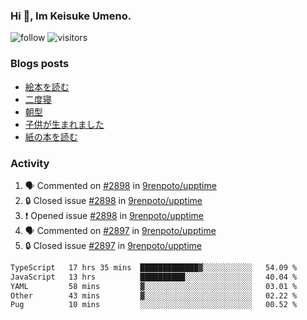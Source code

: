 ### Hi 👋, Im Keisuke Umeno.

<!--
**9renpoto/9renpoto** is a ✨ _special_ ✨ repository because its `README.md` (this file) appears on your GitHub profile.

Here are some ideas to get you started:

- 🔭 I’m currently working on ...
- 🌱 I’m currently learning ...
- 👯 I’m looking to collaborate on ...
- 🤔 I’m looking for help with ...
- 💬 Ask me about ...
- 📫 How to reach me: ...
- 😄 Pronouns: ...
- ⚡ Fun fact: ...
-->

![follow](https://img.shields.io/github/followers/9renpoto?label=Follow&style=social)
![visitors](https://komarev.com/ghpvc/?username=9renpoto&label=Profile%20views&color=0e75b6&style=flat)

### Blogs posts

<!-- BLOG-POST-LIST:START -->
- [絵本を読む](https://9renpoto.win/entry/2024/07/26/picture_book)
- [二度寝](https://9renpoto.win/entry/2024/07/18/going_back_to_sleep)
- [朝型](https://9renpoto.win/entry/2024/05/29/im-an-early)
- [子供が生まれました](https://9renpoto.win/entry/2024/04/18/hello-world)
- [紙の本を読む](https://9renpoto.win/entry/2024/02/25/reading-papar-book)
<!-- BLOG-POST-LIST:END -->

### Activity

<!--START_SECTION:activity-->
1. 🗣 Commented on [#2898](https://github.com/9renpoto/upptime/issues/2898#issuecomment-2277058461) in [9renpoto/upptime](https://github.com/9renpoto/upptime)
2. 🔒 Closed issue [#2898](https://github.com/9renpoto/upptime/issues/2898) in [9renpoto/upptime](https://github.com/9renpoto/upptime)
3. ❗ Opened issue [#2898](https://github.com/9renpoto/upptime/issues/2898) in [9renpoto/upptime](https://github.com/9renpoto/upptime)
4. 🗣 Commented on [#2897](https://github.com/9renpoto/upptime/issues/2897#issuecomment-2274903438) in [9renpoto/upptime](https://github.com/9renpoto/upptime)
5. 🔒 Closed issue [#2897](https://github.com/9renpoto/upptime/issues/2897) in [9renpoto/upptime](https://github.com/9renpoto/upptime)
<!--END_SECTION:activity-->

<!--START_SECTION:waka-->

```txt
TypeScript   17 hrs 35 mins  █████████████▓░░░░░░░░░░░   54.09 %
JavaScript   13 hrs          ██████████░░░░░░░░░░░░░░░   40.04 %
YAML         58 mins         ▓░░░░░░░░░░░░░░░░░░░░░░░░   03.01 %
Other        43 mins         ▓░░░░░░░░░░░░░░░░░░░░░░░░   02.22 %
Pug          10 mins         ░░░░░░░░░░░░░░░░░░░░░░░░░   00.52 %
```

<!--END_SECTION:waka-->
